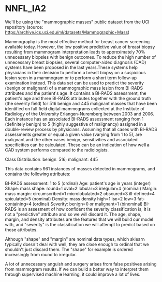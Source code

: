 # NNFL_IA2

We'll be using the "mammographic masses" public dataset from the UCI repository (source: https://archive.ics.uci.edu/ml/datasets/Mammographic+Mass)

Mammography is the most effective method for breast cancer screening available today. However, the low positive predictive value of breast biopsy resulting from mammogram interpretation leads to approximately 70% unnecessary biopsies with benign outcomes. To reduce the high number of unnecessary breast biopsies, several computer-aided diagnosis (CAD) systems have been proposed in the last years.These systems help physicians in their decision to perform a breast biopsy on a suspicious lesion seen in a mammogram or to perform a short term follow-up examination instead. This data set can be used to predict the severity (benign or malignant) of a mammographic mass lesion from BI-RADS attributes and the patient's age. It contains a BI-RADS assessment, the patient's age and three BI-RADS attributes together with the ground truth (the severity field) for 516 benign and 445 malignant masses that have been identified on full field digital mammograms collected at the Institute of Radiology of the University Erlangen-Nuremberg between 2003 and 2006. Each instance has an associated BI-RADS assessment ranging from 1 (definitely benign) to 5 (highly suggestive of malignancy) assigned in a double-review process by physicians. Assuming that all cases with BI-RADS assessments greater or equal a given value (varying from 1 to 5), are malignant and the other cases benign, sensitivities and associated specificities can be calculated. These can be an indication of how well a CAD system performs compared to the radiologists.

Class Distribution: benign: 516; malignant: 445

This data contains 961 instances of masses detected in mammograms, and contains the following attributes:

BI-RADS assessment: 1 to 5 (ordinal)
Age: patient's age in years (integer)
Shape: mass shape: round=1 oval=2 lobular=3 irregular=4 (nominal)
Margin: mass margin: circumscribed=1 microlobulated=2 obscured=3 ill-defined=4 spiculated=5 (nominal)
Density: mass density high=1 iso=2 low=3 fat-containing=4 (ordinal)
Severity: benign=0 or malignant=1 (binominal)
BI-RADS is an assesment of how confident the severity classification is; it is not a "predictive" attribute and so we will discard it. The age, shape, margin, and density attributes are the features that we will build our model with, and "severity" is the classification we will attempt to predict based on those attributes.

Although "shape" and "margin" are nominal data types, which sklearn typically doesn't deal with well, they are close enough to ordinal that we shouldn't just discard them. The "shape" for example is ordered increasingly from round to irregular.

A lot of unnecessary anguish and surgery arises from false positives arising from mammogram results. If we can build a better way to interpret them through supervised machine learning, it could improve a lot of lives.
